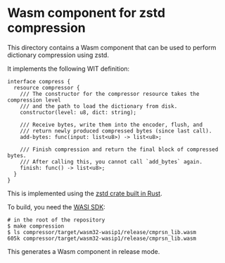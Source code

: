 # Wasm component for zstd compression

This directory contains a Wasm component that can be used to perform dictionary compression using zstd.

It implements the following WIT definition:

```wit
interface compress {
  resource compressor {
    /// The constructor for the compressor resource takes the compression level
    /// and the path to load the dictionary from disk.
    constructor(level: u8, dict: string);

    /// Receive bytes, write them into the encoder, flush, and
    /// return newly produced compressed bytes (since last call).
    add-bytes: func(input: list<u8>) -> list<u8>;

    /// Finish compression and return the final block of compressed bytes.
    /// After calling this, you cannot call `add_bytes` again.
    finish: func() -> list<u8>;
  }
}
```

This is implemented using the [zstd crate built in Rust](https://crates.io/crates/zstd).


To build, you need the [WASI SDK](https://github.com/WebAssembly/wasi-sdk):

```
# in the root of the repository
$ make compression
$ ls compressor/target/wasm32-wasip1/release/cmprsn_lib.wasm
605k compressor/target/wasm32-wasip1/release/cmprsn_lib.wasm

```

This generates a Wasm component in release mode. 

